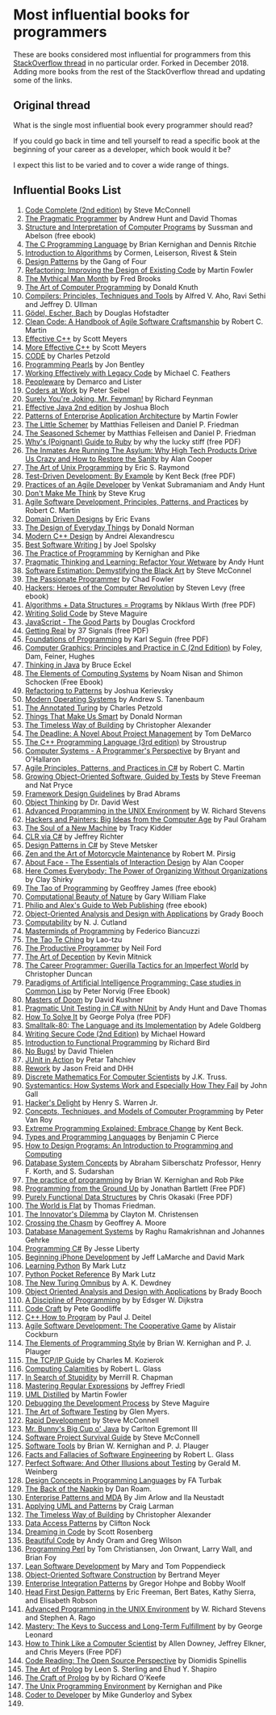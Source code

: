 # Most influential books for programmers

These are books considered most influential for programmers from this [StackOverflow thread](http://stackoverflow.com/questions/1711/what-is-the-single-most-influential-book-every-programmer-should-read) in no particular order. Forked in December 2018. Adding more books from the rest of the StackOverflow thread and updating some of the links. 

## Original thread

What is the single most influential book every programmer should read?

If you could go back in time and tell yourself to read a specific book at the beginning of your career as a developer, which book would it be?

I expect this list to be varied and to cover a wide range of things.

## Influential Books List

1. [Code Complete (2nd edition)](http://cc2e.com/) by Steve McConnell
2. [The Pragmatic Programmer](http://pragprog.com/the-pragmatic-programmer) by Andrew Hunt and David Thomas
3. [Structure and Interpretation of Computer Programs](http://mitpress.mit.edu/sicp/full-text/book/book.html) by Sussman and Abelson (free ebook)
4. [The C Programming Language](http://cm.bell-labs.com/cm/cs/cbook/) by Brian Kernighan and Dennis Ritchie
5. [Introduction to Algorithms](http://mitpress.mit.edu/books/introduction-algorithms) by Cormen, Leiserson, Rivest & Stein
6. [Design Patterns](http://c2.com/cgi/wiki?DesignPatternsBook) by the Gang of Four
7. [Refactoring: Improving the Design of Existing Code](http://martinfowler.com/books/refactoring.html) by Martin Fowler
8. [The Mythical Man Month](http://www.amazon.com/The-Mythical-Man-Month-Engineering-Anniversary/dp/0201835959) by Fred Brooks
9. [The Art of Computer Programming](http://www-cs-faculty.stanford.edu/~uno/taocp.html) by Donald Knuth
10. [Compilers: Principles, Techniques and Tools](http://www.amazon.com/Compilers-Principles-Techniques-Tools-Edition/dp/0321486811) by Alfred V. Aho, Ravi Sethi and Jeffrey D. Ullman
11. [Gödel, Escher, Bach](http://www.amazon.com/G%C3%B6del-Escher-Bach-Eternal-Golden/dp/0465026567) by Douglas Hofstadter
12. [Clean Code: A Handbook of Agile Software Craftsmanship](http://www.amazon.com/Clean-Code-Handbook-Software-Craftsmanship/dp/0132350882) by Robert C. Martin
13. [Effective C++](http://www.aristeia.com/books.html) by Scott Meyers
14. [More Effective C++](http://www.aristeia.com/books.html) by Scott Meyers
15. [CODE](http://www.charlespetzold.com/code/) by Charles Petzold
16. [Programming Pearls](http://www.cs.bell-labs.com/cm/cs/pearls/) by Jon Bentley
17. [Working Effectively with Legacy Code](http://www.informit.com/store/working-effectively-with-legacy-code-9780131177055?aid=15d186bd-1678-45e9-8ad3-fe53713e811b) by Michael C. Feathers
18. [Peopleware](http://www.amazon.com/Peopleware-Productive-Projects-Second-Edition/dp/0932633439) by Demarco and Lister
19. [Coders at Work](http://www.codersatwork.com/) by Peter Seibel
20. [Surely You're Joking, Mr. Feynman!](http://www.amazon.com/Surely-Feynman-Adventures-Curious-Character/dp/0393316041) by Richard Feynman
21. [Effective Java 2nd edition](http://www.amazon.com/Effective-Java-Edition-Joshua-Bloch/dp/0321356683) by Joshua Bloch
22. [Patterns of Enterprise Application Architecture](http://martinfowler.com/books/eaa.html) by Martin Fowler
23. [The Little Schemer](http://www.ccs.neu.edu/home/matthias/BTLS/) by Matthias Felleisen and Daniel P. Friedman
24. [The Seasoned Schemer](http://www.ccs.neu.edu/home/matthias/BTSS/) by Matthias Felleisen and Daniel P. Friedman
25. [Why's (Poignant) Guide to Ruby](http://www.rubyinside.com/media/poignant-guide.pdf) by why the lucky stiff (free PDF)
26. [The Inmates Are Running The Asylum: Why High Tech Products Drive Us Crazy and How to Restore the Sanity](http://www.amazon.com/The-Inmates-Are-Running-Asylum/dp/0672326140) by Alan Cooper
27. [The Art of Unix Programming](http://www.catb.org/~esr/writings/taoup/) by Eric S. Raymond
28. [Test-Driven Development: By Example](http://www.eecs.yorku.ca/course_archive/2003-04/W/3311/sectionM/case_studies/money/KentBeck_TDD_byexample.pdf) by Kent Beck (free PDF)
29. [Practices of an Agile Developer](http://pragprog.com/book/pad/practices-of-an-agile-developer) by Venkat Subramaniam and Andy Hunt
30. [Don't Make Me Think](http://www.sensible.com/dmmt.html) by Steve Krug
31. [Agile Software Development, Principles, Patterns, and Practices](http://www.amazon.com/Software-Development-Principles-Patterns-Practices/dp/0135974445) by Robert C. Martin
32. [Domain Driven Designs](http://www.amazon.com/Domain-Driven-Design-Tackling-Complexity-Software/dp/0321125215) by Eric Evans
33. [The Design of Everyday Things](http://www.jnd.org/books/the-design-of-everyday-things.html) by Donald Norman
34. [Modern C++ Design](http://erdani.com/index.php/books/modern-c-design/) by Andrei Alexandrescu
35. [Best Software Writing I](http://joelonsoftware.com/articles/BestSoftwareWriting.html) by Joel Spolsky
36. [The Practice of Programming](http://cm.bell-labs.com/cm/cs/tpop/) by Kernighan and Pike
37. [Pragmatic Thinking and Learning: Refactor Your Wetware](http://pragprog.com/press_releases/pragmatic-thinking-and-learning-refactor-your-wetware) by Andy Hunt
38. [Software Estimation: Demystifying the Black Art](http://www.stevemcconnell.com/est.htm) by Steve McConnel
39. [The Passionate Programmer](http://pragprog.com/book/cfcar2/the-passionate-programmer) by Chad Fowler
40. [Hackers: Heroes of the Computer Revolution](http://www.gutenberg.org/ebooks/729) by  Steven Levy (free ebook)
41. [Algorithms + Data Structures = Programs](http://www.ethoberon.ethz.ch/WirthPubl/AD.pdf) by Niklaus Wirth (free PDF)
42. [Writing Solid Code](http://c2.com/cgi/wiki?WritingSolidCode) by Steve Maguire
43. [JavaScript - The Good Parts](http://javascript.crockford.com/) by Douglas Crockford
44. [Getting Real](https://gettingreal.37signals.com/) by 37 Signals (free PDF)
45. [Foundations of Programming](http://openmymind.net/FoundationsOfProgramming.pdf) by Karl Seguin (free PDF)
46. [Computer Graphics: Principles and Practice in C (2nd Edition)](http://www.amazon.com/Computer-Graphics-Principles-Practice-Edition/dp/0201848406) by Foley, Dam, Feiner, Hughes
47. [Thinking in Java](http://www.mindviewinc.com/Books/TIJ4/) by Bruce Eckel
48. [The Elements of Computing Systems](http://www.nand2tetris.org/) by Noam Nisan and Shimon Schocken (Free Ebook)
49. [Refactoring to Patterns](http://industriallogic.com/xp/refactoring/) by Joshua Kerievsky
50. [Modern Operating Systems](http://www.cs.vu.nl/~ast/books/mos2/) by Andrew S. Tanenbaum
51. [The Annotated Turing](http://www.theannotatedturing.com/) by Charles Petzold
52. [Things That Make Us Smart](http://www.jnd.org/books/things-that-make-us-smart-defending-human-attributes-in-the-age-of-the-machine.html) by Donald Norman
53. [The Timeless Way of Building](http://www.amazon.com/The-Timeless-Building-Christopher-Alexander/dp/0195024028) by Christopher Alexander
54. [The Deadline: A Novel About Project Management](http://tomdemarco.com/Books/deadline.html) by Tom DeMarco
55. [The C++ Programming Language (3rd edition)](http://www.stroustrup.com/3rd.html) by Stroustrup
56. [Computer Systems - A Programmer's Perspective](http://csapp.cs.cmu.edu/) by Bryant and O'Hallaron
57. [Agile Principles, Patterns, and Practices in C#](http://www.amazon.com/Agile-Principles-Patterns-Practices-C/dp/0131857258) by Robert C. Martin
58. [Growing Object-Oriented Software, Guided by Tests](http://www.growing-object-oriented-software.com/) by Steve Freeman and Nat Pryce
59. [Framework Design Guidelines](http://www.amazon.com/Framework-Design-Guidelines-Conventions-Libraries/dp/0321545613) by Brad Abrams
60. [Object Thinking](http://www.microsoft.com/learning/en-us/book.aspx?ID=6820) by Dr. David West
61. [Advanced Programming in the UNIX Environment](http://www.cs.stevens.edu/~jschauma/810D/) by W. Richard Stevens
62. [Hackers and Painters: Big Ideas from the Computer Age](http://www.paulgraham.com/hackpaint.html) by Paul Graham
63. [The Soul of a New Machine](http://www.tracykidder.com/books/soul/) by Tracy Kidder
64. [CLR via C#](http://shop.oreilly.com/product/9780735627048.do) by Jeffrey Richter
65. [Design Patterns in C#](http://www.amazon.com/Design-Patterns-C-Software/dp/0321718933) by Steve Metsker
66. [Zen and the Art of Motorcycle Maintenance](http://www.amazon.com/Zen-Art-Motorcycle-Maintenance-Inquiry/dp/0060589469) by Robert M. Pirsig
67. [About Face - The Essentials of Interaction Design](http://www.amazon.com/About-Face-Essentials-Interaction-Design/dp/0470084111) by Alan Cooper
68. [Here Comes Everybody: The Power of Organizing Without Organizations](http://www.amazon.com/Here-Comes-Everybody-Organizing-Organizations/dp/0143114948) by Clay Shirky
69. [The Tao of Programming](http://www.canonical.org/~kragen/tao-of-programming.html) by Geoffrey James (free ebook)
70. [Computational Beauty of Nature](https://mitpress.mit.edu/books/computational-beauty-nature) by Gary William Flake
71. [Philip and Alex's Guide to Web Publishing](http://philip.greenspun.com/panda/) (free ebook)
72. [Object-Oriented Analysis and Design with Applications](http://www.amazon.com/Object-Oriented-Analysis-Design-Applications-Edition/dp/020189551X) by Grady Booch
73. [Computability](http://www.amazon.com/Computability-Introduction-Recursive-Function-Theory/dp/0521294657) by N. J. Cutland
74. [Masterminds of Programming](http://www.amazon.com/Masterminds-Programming-Conversations-Creators-Languages/dp/0596515170) by Federico Biancuzzi
75. [The Tao Te Ching](http://acc6.its.brooklyn.cuny.edu/~phalsall/texts/taote-v3.html) by Lao-tzu
76. [The Productive Programmer](http://nealford.com/books/productiveprogrammer) by Neil Ford
77. [The Art of Deception](http://www.amazon.com/exec/obidos/tg/detail/-/0764569597) by Kevin Mitnick
78. [The Career Programmer: Guerilla Tactics for an Imperfect World](http://www.christopherduncan.com/thecareerprogrammer.aspx) by Christopher Duncan
79. [Paradigms of Artificial Intelligence Programming: Case studies in Common Lisp](https://github.com/norvig/paip-lisp) by Peter Norvig (Free Ebook)
80. [Masters of Doom](http://www.amazon.com/Masters-Doom-Created-Transformed-Culture/dp/0812972155) by David Kushner
81. [Pragmatic Unit Testing in C# with NUnit](http://pragprog.com/book/utc2/pragmatic-unit-testing-in-c-with-nunit) by Andy Hunt and Dave Thomas
82. [How To Solve It](https://notendur.hi.is/hei2/teaching/Polya_HowToSolveIt.pdf) by George Polya (free PDF)
83. [Smalltalk-80: The Language and its Implementation](http://stephane.ducasse.free.fr/FreeBooks/BlueBook/Bluebook.pdf) by Adele Goldberg 
84. [Writing Secure Code (2nd Edition)](http://www.microsoft.com/learning/en-us/book.aspx?ID=5957) by Michael Howard
85. [Introduction to Functional Programming](http://www.cs.ox.ac.uk/publications/publication2613-abstract.html) by Richard Bird
86. [No Bugs!](http://www.amazon.com/No-Bugs-Delivering-Error-Free/dp/0201608901) by David Thielen
87. [JUnit in Action](http://www.manning.com/tahchiev/) by Petar Tahchiev
88. [Rework](https://www.amazon.com/Rework-Jason-Fried/dp/0307463745) by Jason Freid and DHH
89. [Discrete Mathematics For Computer Scientists](https://www.amazon.com/dp/0201360616) by J.K. Truss.
90. [Systemantics: How Systems Work and Especially How They Fail](https://www.amazon.com/dp/0812906748/) by John Gall 
91. [Hacker's Delight](https://www.amazon.com/dp/0201914654/) by Henry S. Warren Jr. 
92. [Concepts, Techniques, and Models of Computer Programming](https://www.amazon.com/dp/0262220695/) by Peter Van Roy
93. [Extreme Programming Explained: Embrace Change](https://www.amazon.com/dp/0201616416/) by Kent Beck. 
94. [Types and Programming Languages](http://www.cis.upenn.edu/~bcpierce/tapl/index.html) by Benjamin C Pierce
95. [How to Design Programs: An Introduction to Programming and Computing](https://www.amazon.com/dp/0262062186/)
96. [Database System Concepts](https://www.amazon.com/dp/0073523321) by Abraham Silberschatz Professor, Henry F. Korth, and S. Sudarshan
97. [The practice of programming]() by Brian W. Kernighan and Rob Pike
98. [Programming from the Ground Up](http://savannah.spinellicreations.com/pgubook/ProgrammingGroundUp-1-0-booksize.pdf) by Jonathan Bartlett (Free PDF)
99. [Purely Functional Data Structures](https://www.cs.cmu.edu/~rwh/theses/okasaki.pdf) by Chris Okasaki (Free PDF)
100. [The World is Flat](https://www.amazon.com/World-Flat-History-Twenty-first-Century/dp/0374292884) by Thomas Friedman.
101. [The Innovator's Dilemma](https://books.google.com/books?id=lqKho8KWXmAC&dq=the+innovator%27s+dilemma) by Clayton M. Christensen
102. [Crossing the Chasm](https://www.amazon.com/Crossing-Chasm-Marketing-High-Tech-Mainstream/dp/0060517123) by Geoffrey A. Moore
103. [Database Management Systems](http://pages.cs.wisc.edu/~dbbook/) by Raghu Ramakrishnan and Johannes Gehrke
104. [Programming C#](http://shop.oreilly.com/product/9780596003098.do) By Jesse Liberty
105. [Beginning iPhone Development](https://www.amazon.com/Beginning-iPhone-Development-Exploring-SDK/dp/1430216263) by Jeff LaMarche and David Mark
106. [Learning Python](http://shop.oreilly.com/product/0636920028154.do) By Mark Lutz
107. [Python Pocket Reference](http://shop.oreilly.com/product/0636920028338.do) By Mark Lutz
108. [The New Turing Omnibus](https://www.amazon.com/New-Turing-Omnibus-Sixty-Six-Excursions/dp/0805071660) by A. K. Dewdney 
109. [Object Oriented Analysis and Design with Applications](https://www.amazon.com/dp/020189551X/) by Brady Booch
110. [A Discipline of Programming](https://www.amazon.com/dp/013215871X/) by by Edsger W. Dijkstra
111. [Code Craft](https://www.amazon.com/dp/1593271190/) by Pete Goodliffe
112. [C++ How to Program](https://www.amazon.com/dp/0136152503) by Paul J. Deitel
113. [Agile Software Development: The Cooperative Game](https://www.amazon.com/dp/0321482751/) by Alistair Cockburn
114. [The Elements of Programming Style](https://www.amazon.com/dp/0070342075/) by Brian W. Kernighan and P. J. Plauger
115. [The TCP/IP Guide](https://nostarch.com/tcpip.htm) by Charles M. Kozierok
116. [Computing Calamities](https://www.amazon.com/dp/0130828629) by Robert L. Glass
117. [In Search of Stupidity](https://www.amazon.com/dp/1590597214/) by Merrill R. Chapman
118. [Mastering Regular Expressions](http://shop.oreilly.com/product/9780596528126.do) by Jeffrey Friedl
119. [UML Distilled](https://martinfowler.com/books/uml.html) by Martin Fowler
120. [Debugging the Development Process](https://www.amazon.com/Debugging-Development-Process-Practical-Strategies/dp/1556156502) by Steve Maguire
121. [The Art of Software Testing](https://www.amazon.com/dp/0471469122/) by Glen Myers.
122. [Rapid Development](https://www.amazon.com/dp/1556159005) by Steve McConnell
123. [Mr. Bunny's Big Cup o' Java](http://www.mrbunny.com/mbbcoj.html) by Carlton Egremont III
124. [Software Project Survival Guide](https://www.amazon.com/Software-Project-Survival-Developer-Practices/dp/1572316217) by Steve McConnell
125. [Software Tools](https://www.amazon.com/Software-Tools-Brian-W-Kernighan/dp/020103669X) by Brian W. Kernighan and P. J. Plauger
126. [Facts and Fallacies of Software Engineering](https://www.amazon.com/Facts-Fallacies-Software-Engineering-Robert/dp/0321117425) by Robert L. Glass
127. [Perfect Software: And Other Illusions about Testing](https://www.amazon.com/dp/0932633692) by Gerald M. Weinberg
128. [Design Concepts in Programming Languages](https://www.amazon.co.uk/Design-Concepts-Programming-Languages-Turbak/dp/0262201755) by FA Turbak 
129. [The Back of the Napkin](https://www.amazon.com/dp/1591843065) by Dan Roam.
130. [Enterprise Patterns and MDA](http://www.informit.com/store/enterprise-patterns-and-mda-building-better-software-9780321112309?aid=3B419801-6640-4A1F-A653-6CD00295FCDD) By Jim Arlow and Ila Neustadt
131. [Applying UML and Patterns](https://www.amazon.com/Applying-UML-Patterns-Introduction-Object-Oriented/dp/0131489062) by Craig Larman
132. [The Timeless Way of Building](https://www.amazon.com/Timeless-Way-Building-Christopher-Alexander/dp/0195024028) by Christopher Alexander
133. [Data Access Patterns](https://www.amazon.com/Data-Access-Patterns-Interactions-Object-Oriented/dp/0321555627) by Clifton Nock
134. [Dreaming in Code](https://www.amazon.com/dp/1400082471) by Scott Rosenberg
135. [Beautiful Code](http://shop.oreilly.com/product/9780596510046.do) by Andy Oram and Greg Wilson
136. [Programming Perl](http://shop.oreilly.com/product/9780596004927.do) by Tom Christiansen, Jon Orwant, Larry Wall, and Brian Foy
137. [Lean Software Development](https://www.amazon.com/exec/obidos/ASIN/0321896904/poppendieckco-20) by Mary and Tom Poppendieck
138. [Object-Oriented Software Construction](https://www.amazon.com/Object-Oriented-Software-Construction-Book-CD-ROM/dp/0136291554) by Bertrand Meyer
139. [Enterprise Integration Patterns](https://www.amazon.com/dp/0321200683) by Gregor Hohpe and Bobby Woolf
140. [Head First Design Patterns](https://www.amazon.com/dp/0596007124) by Eric Freeman, Bert Bates, Kathy Sierra, and Elisabeth Robson
141. [Advanced Programming in the UNIX Environment](https://www.amazon.com/dp/0201433079) by W. Richard Stevens and Stephen A. Rago
142. [Mastery: The Keys to Success and Long-Term Fulfillment](https://www.amazon.com/dp/0452267560) by by George Leonard
143. [How to Think Like a Computer Scientist](http://www.greenteapress.com/thinkpython/thinkCSpy/thinkCSpy.pdf) by Allen Downey, Jeffrey Elkner, and Chris Meyers (Free PDF)
144. [Code Reading: The Open Source Perspective](https://www.amazon.com/Code-Reading-Open-Source-Perspective/dp/0201799405) by Diomidis Spinellis 
145. [The Art of Prolog](https://www.amazon.com/dp/0262193388/?tag=stackoverflow17-20) by Leon S. Sterling and Ehud Y. Shapiro
146. [The Craft of Prolog](https://www.amazon.com/dp/0262512270/?tag=stackoverflow17-20) by by Richard O'Keefe
147. [The Unix Programming Environment](https://www.amazon.com/Unix-Programming-Environment-Prentice-Hall-Software/dp/013937681X) by Kernighan and Pike
148. [Coder to Developer](https://www.amazon.com/dp/078214327X/?tag=stackoverflow17-20) by Mike Gunderloy and Sybex 
149. []()




